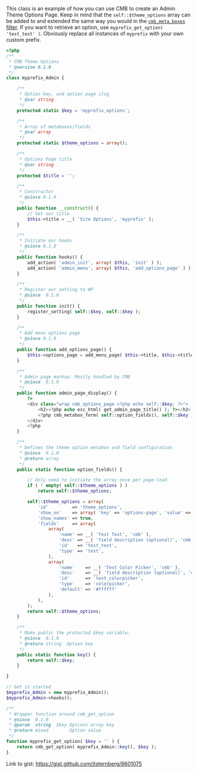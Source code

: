 This class is an example of how you can use CMB to create an Admin Theme Options Page. Keep in mind that the `self::$theme_options` array can be added to and extended the same way you would in the [`cmb_meta_boxes` filter](https://github.com/WebDevStudios/Custom-Metaboxes-and-Fields-for-WordPress/blob/master/example-functions.php). If you want to retrieve an option, use `myprefix_get_option( 'test_text' )`. Obviously replace all instances of `myprefix` with your own custom prefix.
```php
<?php
/**
 * CMB Theme Options
 * @version 0.1.0
 */
class myprefix_Admin {

 	/**
 	 * Option key, and option page slug
 	 * @var string
 	 */
	protected static $key = 'myprefix_options';

	/**
	 * Array of metaboxes/fields
	 * @var array
	 */
	protected static $theme_options = array();

	/**
	 * Options Page title
	 * @var string
	 */
	protected $title = '';

	/**
	 * Constructor
	 * @since 0.1.0
	 */
	public function __construct() {
		// Set our title
		$this->title = __( 'Site Options', 'myprefix' );
 	}

	/**
	 * Initiate our hooks
	 * @since 0.1.0
	 */
	public function hooks() {
		add_action( 'admin_init', array( $this, 'init' ) );
		add_action( 'admin_menu', array( $this, 'add_options_page' ) );
	}

	/**
	 * Register our setting to WP
	 * @since  0.1.0
	 */
	public function init() {
		register_setting( self::$key, self::$key );
	}

	/**
	 * Add menu options page
	 * @since 0.1.0
	 */
	public function add_options_page() {
		$this->options_page = add_menu_page( $this->title, $this->title, 'manage_options', self::$key, array( $this, 'admin_page_display' ) );
	}

	/**
	 * Admin page markup. Mostly handled by CMB
	 * @since  0.1.0
	 */
	public function admin_page_display() {
		?>
		<div class="wrap cmb_options_page <?php echo self::$key; ?>">
			<h2><?php echo esc_html( get_admin_page_title() ); ?></h2>
			<?php cmb_metabox_form( self::option_fields(), self::$key ); ?>
		</div>
		<?php
	}

	/**
	 * Defines the theme option metabox and field configuration
	 * @since  0.1.0
	 * @return array
	 */
	public static function option_fields() {

		// Only need to initiate the array once per page-load
		if ( ! empty( self::$theme_options ) )
			return self::$theme_options;

		self::$theme_options = array(
			'id'         => 'theme_options',
			'show_on'    => array( 'key' => 'options-page', 'value' => array( self::$key, ), ),
			'show_names' => true,
			'fields'     => array(
				array(
					'name' => __( 'Test Text', 'cmb' ),
					'desc' => __( 'field description (optional)', 'cmb' ),
					'id'   => 'test_text',
					'type' => 'text',
				),
				array(
					'name'    => __( 'Test Color Picker', 'cmb' ),
					'desc'    => __( 'field description (optional)', 'cmb' ),
					'id'      => 'test_colorpicker',
					'type'    => 'colorpicker',
					'default' => '#ffffff'
				),
			),
		);
		return self::$theme_options;
	}

	/**
	 * Make public the protected $key variable.
	 * @since  0.1.0
	 * @return string  Option key
	 */
	public static function key() {
		return self::$key;
	}

}

// Get it started
$myprefix_Admin = new myprefix_Admin();
$myprefix_Admin->hooks();

/**
 * Wrapper function around cmb_get_option
 * @since  0.1.0
 * @param  string  $key Options array key
 * @return mixed        Option value
 */
function myprefix_get_option( $key = '' ) {
	return cmb_get_option( myprefix_Admin::key(), $key );
}
```

Link to gist: https://gist.github.com/jtsternberg/8601075
